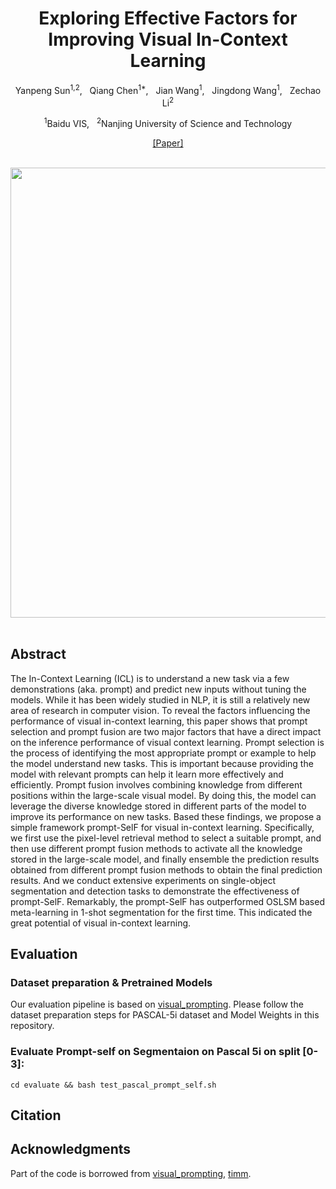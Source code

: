 <div align="center">
<h1>Exploring Effective Factors for Improving Visual In-Context Learning </h1>

Yanpeng Sun<sup>1,2</sup>, &nbsp; Qiang Chen<sup>1*</sup>, &nbsp; Jian Wang<sup>1</sup>, &nbsp; Jingdong Wang<sup>1</sup>, &nbsp; Zechao Li<sup>2</sup>

<sup>1</sup>Baidu VIS, &nbsp; <sup>2</sup>Nanjing University of Science and Technology

 [[Paper]](https://arxiv.org/abs/2304.04748)

<br>
  
<image src="prompt-self_motivation.jpg" width="720px" />
<br>

</div>
<br>
<h2>Abstract </h2>

  The In-Context Learning (ICL) is to understand a new task via a few demonstrations (aka. prompt) and predict new inputs without tuning the models. While it has been widely studied in NLP, it is still a relatively new area of research in computer vision. To reveal the factors influencing the performance of visual in-context learning, this paper shows that prompt selection and prompt fusion are two major factors that have a direct impact on the inference performance of visual context learning. Prompt selection is the process of identifying the most appropriate prompt or example to help the model understand new tasks. This is important because providing the model with relevant prompts can help it learn more effectively and efficiently. Prompt fusion involves combining knowledge from different positions within the large-scale visual model. By doing this, the model can leverage the diverse knowledge stored in different parts of the model to improve its performance on new tasks. Based these findings, we propose a simple framework prompt-SelF for visual in-context learning. Specifically, we first use the pixel-level retrieval method to select a suitable prompt, and then use different prompt fusion methods to activate all the knowledge stored in the large-scale model, and finally ensemble the prediction results obtained from different prompt fusion methods to obtain the final prediction results. And we conduct extensive experiments on single-object segmentation and detection tasks to demonstrate the effectiveness of prompt-SelF. Remarkably, the prompt-SelF has outperformed OSLSM based meta-learning in 1-shot segmentation for the first time. This indicated the great potential of visual in-context learning.



## Evaluation
### Dataset preparation & Pretrained Models
Our evaluation pipeline is based on [visual_prompting](https://github.com/amirbar/visual_prompting.git). 
Please follow the dataset preparation steps for PASCAL-5i dataset and Model Weights in this repository.

### Evaluate Prompt-self on Segmentaion on Pascal 5i on split [0-3]:

```
cd evaluate && bash test_pascal_prompt_self.sh
```

## Citation


## Acknowledgments
Part of the code is borrowed from [visual_prompting](https://github.com/amirbar/visual_prompting.git), [timm](https://github.com/huggingface/pytorch-image-models.git).
